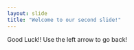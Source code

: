 ```yaml
---
layout: slide
title: "Welcome to our second slide!"
---
```

Good Luck!!
Use the left arrow to go back!
